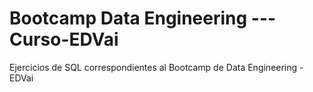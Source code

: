 # Bootcamp Data Engineering ---Curso-EDVai
Ejercicios de SQL  correspondientes al Bootcamp de Data Engineering - EDVai
